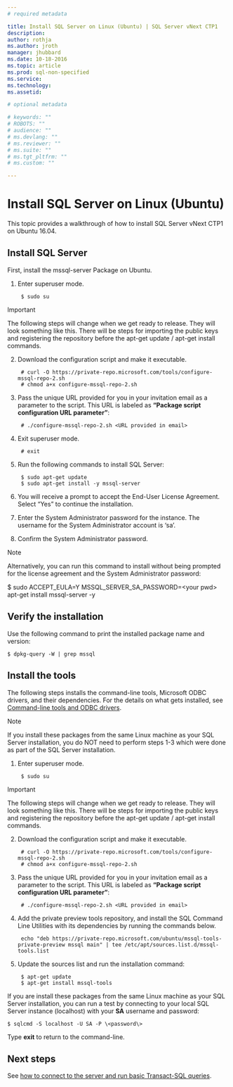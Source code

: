 ```yaml
---
# required metadata

title: Install SQL Server on Linux (Ubuntu) | SQL Server vNext CTP1
description: 
author: rothja 
ms.author: jroth 
manager: jhubbard
ms.date: 10-18-2016
ms.topic: article
ms.prod: sql-non-specified
ms.service: 
ms.technology: 
ms.assetid: 

# optional metadata

# keywords: ""
# ROBOTS: ""
# audience: ""
# ms.devlang: ""
# ms.reviewer: ""
# ms.suite: ""
# ms.tgt_pltfrm: ""
# ms.custom: ""

---
```

# Install SQL Server on Linux (Ubuntu)

This topic provides a walkthrough of how to install SQL Server vNext CTP1 on Ubuntu 16.04.

## Install SQL Server
First, install the mssql-server Package on Ubuntu.

1. Enter superuser mode.

        $ sudo su

> [!IMPORTANT]
> The following steps will change when we get ready to release. They will look something like this. There will be steps for importing the public keys and registering the repository before the apt-get update / apt-get install commands. 

2. Download the configuration script and make it executable.

        # curl -O https://private-repo.microsoft.com/tools/configure-mssql-repo-2.sh
        # chmod a+x configure-mssql-repo-2.sh

3. Pass the unique URL provided for you in your invitation email as a parameter to the script. This URL is labeled as **“Package script configuration URL parameter”**:

        # ./configure-mssql-repo-2.sh <URL provided in email>

4. Exit superuser mode.

        # exit

5. Run the following commands to install SQL Server:

        $ sudo apt-get update
        $ sudo apt-get install -y mssql-server

6. You will receive a prompt to accept the End-User License Agreement. Select “Yes” to continue the installation.

7. Enter the System Administrator password for the instance. The username for the System Administrator account is ‘sa’. 

8. Confirm the System Administrator password.

> [!NOTE]
> Alternatively, you can run this command to install without being prompted for the license agreement and the System Administrator password:
>
>    $ sudo ACCEPT_EULA=Y MSSQL_SERVER_SA_PASSWORD=\<your pwd\> apt-get install mssql-server -y

## Verify the installation
Use the following command to print the installed package name and version:

    $ dpkg-query -W | grep mssql

## Install the tools
The following steps installs the command-line tools, Microsoft ODBC drivers, and their dependencies. For the details on what gets installed, see [Command-line tools and ODBC drivers](sql-server-linux-setup.md#tools).

> [!NOTE]
> If you install these packages from the same Linux machine as your SQL Server installation, you do NOT need to perform steps 1-3 which were done as part of the SQL Server installation.

1. Enter superuser mode.

        $ sudo su

> [!IMPORTANT]
> The following steps will change when we get ready to release. They will look something like this. There will be steps for importing the public keys and registering the repository before the apt-get update / apt-get install commands. 

2. Download the configuration script and make it executable.

        # curl -O https://private-repo.microsoft.com/tools/configure-mssql-repo-2.sh
        # chmod a+x configure-mssql-repo-2.sh

3. Pass the unique URL provided for you in your invitation email as a parameter to the script. This URL is labeled as **“Package script configuration URL parameter”**:

        # ./configure-mssql-repo-2.sh <URL provided in email>

4. Add the private preview tools repository, and install the SQL Command Line Utilities with its dependencies by running the commands below.

        echo "deb https://private-repo.microsoft.com/ubuntu/mssql-tools-private-preview mssql main" | tee /etc/apt/sources.list.d/mssql-tools.list 

5. Update the sources list and run the installation command:

        $ apt-get update 
        $ apt-get install mssql-tools

If you are install these packages from the same Linux machine as your SQL Server installation, you can run a test by connecting to your local SQL Server instance (localhost) with your **SA** username and password:

    $ sqlcmd -S localhost -U SA -P \<password\>

Type **exit** to return to the command-line.

## Next steps
See [how to connect to the server and run basic Transact-SQL queries](sql-server-linux-connect-and-query.md).
